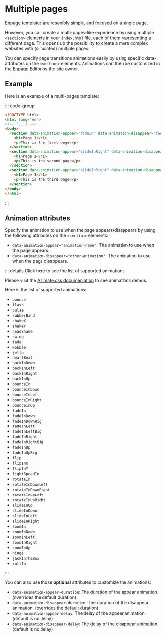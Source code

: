 # Multiple pages

Enpage templates are resonibly simple, and focused on a single page.

However, you can create a multi-pages-like experience by using multiple `<section>` elements in your `index.html` file, each of them representing a different page. This opens up the possibility to create a more complex websites with (simulated) multiple pages.

You can specify page transitions animations easily by using specific data-attributes on the `<section>` elements. Animations can then be customized in the Enpage Editor by the site owner.

## Example

Here is an example of a multi-pages template:

::: code-group
```html [index.html]
<!DOCTYPE html>
<html lang="en">
<!-- [...] -->
<body>
  <section data-animation-appear="fadeIn" data-animation-disappear="fadeOut">
    <h1>Page 1</h1>
    <p>This is the first page</p>
  </section>
  <section data-animation-appear="slideInRight" data-animation-disappear="slideOutLeft">
    <h1>Page 2</h1>
    <p>This is the second page</p>
  </section>
  <section data-animation-appear="slideInRight" data-animation-disappear="slideOutLeft">
    <h1>Page 3</h1>
    <p>This is the third page</p>
  </section>
</body>
</html>
```
:::


## Animation attributes

Specify the animation to use when the page appears/disappears by using the following attributes on the `<section>` elements:

- `data-animation-appear="animation-name"`: The animation to use when the page appears.
- `data-animation-disappear="other-animation"`: The animation to use when the page disappears.


::: details Click here to see the list of supported animations

Please visit the [Animate.css documentation](https://animate.style/) to see animations demos.

Here is the list of supported animations:

- `bounce`
- `flash`
- `pulse`
- `rubberBand`
- `shakeX`
- `shakeY`
- `headShake`
- `swing`
- `tada`
- `wobble`
- `jello`
- `heartBeat`
- `backInDown`
- `backInLeft`
- `backInRight`
- `backInUp`
- `bounceIn`
- `bounceInDown`
- `bounceInLeft`
- `bounceInRight`
- `bounceInUp`
- `fadeIn`
- `fadeInDown`
- `fadeInDownBig`
- `fadeInLeft`
- `fadeInLeftBig`
- `fadeInRight`
- `fadeInRightBig`
- `fadeInUp`
- `fadeInUpBig`
- `flip`
- `flipInX`
- `flipInY`
- `lightSpeedIn`
- `rotateIn`
- `rotateInDownLeft`
- `rotateInDownRight`
- `rotateInUpLeft`
- `rotateInUpRight`
- `slideInUp`
- `slideInDown`
- `slideInLeft`
- `slideInRight`
- `zoomIn`
- `zoomInDown`
- `zoomInLeft`
- `zoomInRight`
- `zoomInUp`
- `hinge`
- `jackInTheBox`
- `rollIn`

:::


You can also use those **optional** attributes to customize the animations:
- `data-animation-appear-duration`: The duration of the appear animation. (overrides the default duration)
- `data-animation-disappear-duration`: The duration of the disappear animation. (overrides the default duration)
- `data-animation-appear-delay`: The delay of the appear animation. (default is no delay)
- `data-animation-disappear-delay`: The delay of the disappear animation. (default is no delay)




